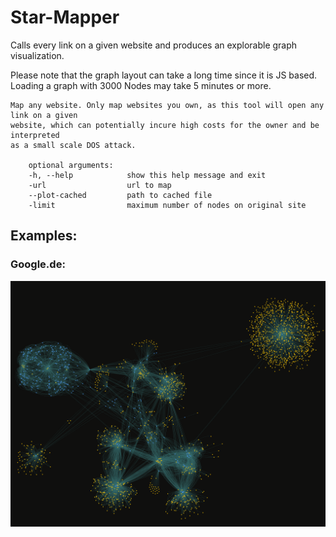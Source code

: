 # Star-Mapper

Calls every link on a given website and produces an explorable graph visualization.

Please note that the graph layout can take a long time since it is JS based. Loading a graph with 3000 Nodes may take 5 minutes or more.

    Map any website. Only map websites you own, as this tool will open any link on a given
    website, which can potentially incure high costs for the owner and be interpreted 
    as a small scale DOS attack.

        optional arguments:
        -h, --help            show this help message and exit
        -url                  url to map
        --plot-cached         path to cached file
        -limit                maximum number of nodes on original site

## Examples:
### Google.de:
![google.de](./google.png)